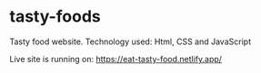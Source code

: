 # tasty-foods
Tasty food website. Technology used: Html, CSS and JavaScript

Live site is running on:
https://eat-tasty-food.netlify.app/

